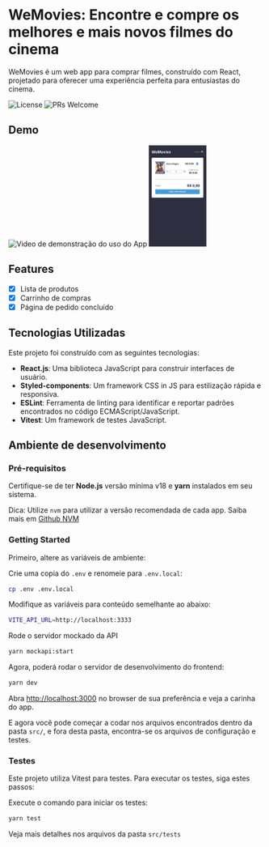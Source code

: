 # WeMovies: Encontre e compre os melhores e mais novos filmes do cinema

WeMovies é um web app para comprar filmes, construído com React, projetado para oferecer uma experiência perfeita para entusiastas do cinema.

![License](https://img.shields.io/badge/license-MIT-blue)
![PRs Welcome](https://img.shields.io/badge/PRs-welcome-brightgreen.svg)

## Demo

<img width="auto" height="350" src="demo.gif" alt="Video de demonstração do uso do App" />


<img width="auto" height="200" src="image.png" alt="Video de demonstração do uso do App" />

## Features
- [x] Lista de produtos
- [x] Carrinho de compras
- [x] Página de pedido concluído

## Tecnologias Utilizadas

Este projeto foi construído com as seguintes tecnologias:

- **React.js**: Uma biblioteca JavaScript para construir interfaces de usuário.
- **Styled-components**: Um framework CSS in JS para estilização rápida e responsiva.
- **ESLint**: Ferramenta de linting para identificar e reportar padrões encontrados no código ECMAScript/JavaScript.
- **Vitest**: Um framework de testes JavaScript.

## Ambiente de desenvolvimento

### Pré-requisitos

Certifique-se de ter **Node.js** versão mínima v18 e **yarn** instalados em seu sistema.

Dica: Utilize `nvm` para utilizar a versão recomendada de cada app. Saiba mais em [Github NVM](https://github.com/nvm-sh/nvm)

### Getting Started

Primeiro, altere as variáveis de ambiente:

Crie uma copia do `.env` e renomeie para `.env.local`:
```bash
cp .env .env.local
```
Modifique as variáveis para conteúdo semelhante ao abaixo:
```sh
VITE_API_URL=http://localhost:3333
```

Rode o servidor mockado da API

```sh
yarn mockapi:start
```

Agora, poderá rodar o servidor de desenvolvimento do frontend:

```bash
yarn dev
```

Abra [http://localhost:3000](http://localhost:3000) no browser de sua preferência e veja a carinha do app.

E agora você pode começar a codar nos arquivos encontrados dentro da pasta `src/`, e fora desta pasta, encontra-se os arquivos de configuração e testes.

### Testes
Este projeto utiliza Vitest para testes. Para executar os testes, siga estes passos:

Execute o comando para iniciar os testes:

```bash
yarn test
```

Veja mais detalhes nos arquivos da pasta `src/tests`
